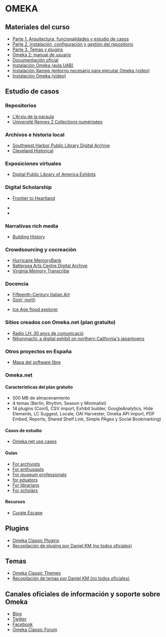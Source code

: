 # OMEKA

## Materiales del curso
* [Parte 1. Arquitectura, funcionalidades y estudio de casos](https://www.dropbox.com/s/mxigjxdtt09dncn/omeka_classic_1part.pdf?dl=0)
* [Parte 2. Instalación, configuración y gestión del repositorio](https://www.dropbox.com/s/ezxii505pib857u/omeka_classic_2part.pdf?dl=0)
* [Parte 3. Temas y plugins](https://www.dropbox.com/s/b9p1r55i8x8cf6v/omeka_classic_3part.pdf?dl=0)
* [Omeka 2: manual de usuario](http://www.rubenalcaraz.es/manual-omeka/)
* [Documentación oficial](https://omeka.org/classic/docs/)
* [Instalación Omeka (aula UAB)](https://www.dropbox.com/s/wzo2vaty1hcbmkw/Instal-laci%C3%B3%20Omeka%20-%20UAB.pdf)
* [Instalación Xampp (entorno necesario para ejecutar Omeka (vídeo)](https://youtu.be/ye-ZkYtJnsE)
* [Instalación Omeka (vídeo)](https://youtu.be/3-bvDP9RmoI)
## Estudio de casos
### Repositorios
* [L'Arxiu de la paraula](http://arxiudigital.ateneubcn.org/)
* [Université Rennes 2 Collections numérisées](http://bibnum.univ-rennes2.fr/)
### Archivos e historia local
* [Southwest Harbor Public Library Digital Archive](http://swhplibrary.net/home/)
* [Cleveland Historical](https://clevelandhistorical.org/)
### Exposiciones virtuales
* [Digital Public Library of America Exhibits](https://dp.la/exhibitions)
### Digital Scholarship
* [Frontier to Heartland](https://publications.newberry.org/frontiertoheartland/)
+ []()
+ []()
### Narrativas rich media
* [Building History](http://buildinghistory.iit.edu/)

### Crowdsourcing y cocreación
* [Hurricane MemoryBank](http://hurricanearchive.org/)
* [Battersea Arts Centre Digital Archive](http://www.bacarchive.org.uk/)
* [Virginia Memory Transcribe](http://www.virginiamemory.com/transcribe/)
### Docencia
+ [Fifteenth-Century Italian Art](http://www.quattrocentoitalia.artinterp.org/omeka/)
+ [Goin' north](https://goinnorth.org/)
* [Ice Age flood explorer](http://floodexplorer.org)
### Sitios creados con Omeka.net (plan gratuito)
* [Radio LH: 30 anys de comunicació](https://radiolh30anys.omeka.net/)
* [Nihonmachi: a digital exhibit on northern California's japantowns](https://japantowns.omeka.net/)
### Otros proyectos en España
* [Mapa del software libre](http://www.cobdc.net/mapasoftwarelibre/omeka/)
### Omeka.net
#### Características del plan gratuito
* 500 MB de almacenamiento
* 4 temas (Berlin, Rhythm, Season y Minimalist)
* 14 plugins (CoinS, CSV import, Exhibit builder, GoogleAnalytics, Hide Elements, LC Suggest, Locale, OAI Harvester, Omeka API import, PDF Embed, Reports, Shared Shelf Link, Simple PAges y Social Bookmarking)

#### Casos de estudio
* [Omeka.net use cases](https://info.omeka.net/use-cases/)

#### Guías
  
* [For archivists](https://info.omeka.net/omeka-net-help/use-case-archivists/)
* [For enthusiasts](https://info.omeka.net/omeka-net-help/use-case-enthusiasts/)
* [For museum professionals](https://info.omeka.net/omeka-net-help/use-case-museum-professional/)
* [for eduators](https://info.omeka.net/omeka-net-help/use-case-educators/)
* [For librarians](https://info.omeka.net/omeka-net-help/use-case-librarians/)
* [For scholars](https://info.omeka.net/omeka-net-help/use-case-scholars/)

#### Recursos
* [Curate Escape](https://curatescape.org/)

## Plugins
* [Omeka Classic Plugins](https://omeka.org/classic/plugins/)
* [Recopilación de plugins por Daniel KM (no todos oficiales)](https://daniel-km.github.io/UpgradeToOmekaS/omeka_plugins.html)

## Temas
* [Omeka Classic Themes](https://omeka.org/classic/themes/)
* [Recopilación de temas por Daniel KM (no todos oficiales)](https://daniel-km.github.io/UpgradeToOmekaS/omeka_themes.html)

## Canales oficiales de información y soporte sobre Omeka
* [Blog](https://omeka.org/news/)
* [Twitter](https://twitter.com/omeka)
* [Facebook](https://www.facebook.com/OmekaRRCHNM/)
* [Omeka Classic Forum](https://forum.omeka.org/c/omeka-classic)



